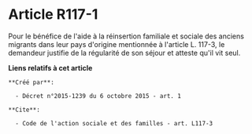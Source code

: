 # Article R117-1

Pour le bénéfice de l'aide à la réinsertion familiale et sociale des anciens migrants dans leur pays d'origine mentionnée à
l'article L. 117-3, le demandeur justifie de la régularité de son séjour et atteste qu'il vit seul.

**Liens relatifs à cet article**

	**Créé par**:

	  - Décret n°2015-1239 du 6 octobre 2015 - art. 1

	**Cite**:

	  - Code de l'action sociale et des familles - art. L117-3
